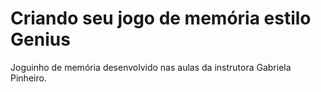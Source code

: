 # Criando seu jogo de memória estilo Genius

Joguinho de memória desenvolvido nas aulas da instrutora Gabriela Pinheiro.
